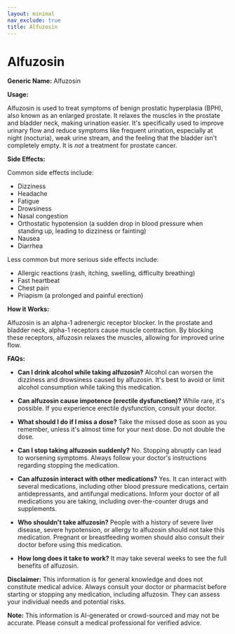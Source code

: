 ```yaml
---
layout: minimal
nav_exclude: true
title: Alfuzosin
---
```


# Alfuzosin

**Generic Name:** Alfuzosin

**Usage:**

Alfuzosin is used to treat symptoms of benign prostatic hyperplasia (BPH), also known as an enlarged prostate.  It relaxes the muscles in the prostate and bladder neck, making urination easier.  It's specifically used to improve urinary flow and reduce symptoms like frequent urination, especially at night (nocturia), weak urine stream, and the feeling that the bladder isn't completely empty.  It is *not* a treatment for prostate cancer.

**Side Effects:**

Common side effects include:

* Dizziness
* Headache
* Fatigue
* Drowsiness
* Nasal congestion
* Orthostatic hypotension (a sudden drop in blood pressure when standing up, leading to dizziness or fainting)
* Nausea
* Diarrhea

Less common but more serious side effects include:

* Allergic reactions (rash, itching, swelling, difficulty breathing)
* Fast heartbeat
* Chest pain
* Priapism (a prolonged and painful erection)


**How it Works:**

Alfuzosin is an alpha-1 adrenergic receptor blocker.  In the prostate and bladder neck, alpha-1 receptors cause muscle contraction.  By blocking these receptors, alfuzosin relaxes the muscles, allowing for improved urine flow.

**FAQs:**

* **Can I drink alcohol while taking alfuzosin?**  Alcohol can worsen the dizziness and drowsiness caused by alfuzosin. It's best to avoid or limit alcohol consumption while taking this medication.

* **Can alfuzosin cause impotence (erectile dysfunction)?** While rare, it's possible.  If you experience erectile dysfunction, consult your doctor.

* **What should I do if I miss a dose?** Take the missed dose as soon as you remember, unless it's almost time for your next dose.  Do not double the dose.

* **Can I stop taking alfuzosin suddenly?** No.  Stopping abruptly can lead to worsening symptoms.  Always follow your doctor's instructions regarding stopping the medication.

* **Can alfuzosin interact with other medications?** Yes. It can interact with several medications, including other blood pressure medications, certain antidepressants, and antifungal medications.  Inform your doctor of all medications you are taking, including over-the-counter drugs and supplements.

* **Who shouldn't take alfuzosin?** People with a history of severe liver disease, severe hypotension, or allergy to alfuzosin should not take this medication.  Pregnant or breastfeeding women should also consult their doctor before using this medication.

* **How long does it take to work?**  It may take several weeks to see the full benefits of alfuzosin.


**Disclaimer:** This information is for general knowledge and does not constitute medical advice.  Always consult your doctor or pharmacist before starting or stopping any medication, including alfuzosin. They can assess your individual needs and potential risks.


**Note:** This information is AI-generated or crowd-sourced and may not be accurate. Please consult a medical professional for verified advice.